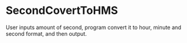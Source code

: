 # SecondCovertToHMS
User inputs amount of second, program convert it to hour, minute and second format, and then output.
